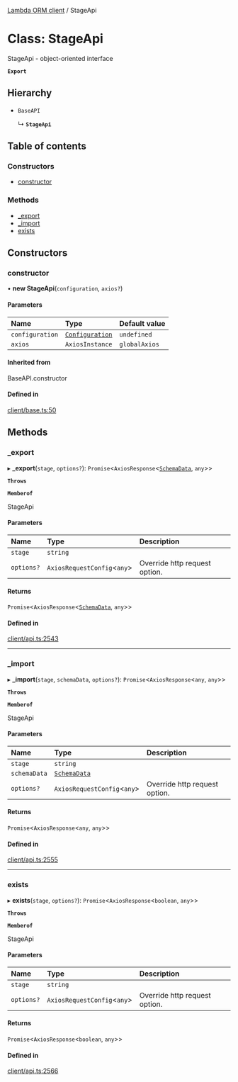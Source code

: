 [Lambda ORM client](../README.md) / StageApi

# Class: StageApi

StageApi - object-oriented interface

**`Export`**

## Hierarchy

- `BaseAPI`

  ↳ **`StageApi`**

## Table of contents

### Constructors

- [constructor](StageApi.md#constructor)

### Methods

- [\_export](StageApi.md#_export)
- [\_import](StageApi.md#_import)
- [exists](StageApi.md#exists)

## Constructors

### constructor

• **new StageApi**(`configuration`, `axios?`)

#### Parameters

| Name | Type | Default value |
| :------ | :------ | :------ |
| `configuration` | [`Configuration`](Configuration.md) | `undefined` |
| `axios` | `AxiosInstance` | `globalAxios` |

#### Inherited from

BaseAPI.constructor

#### Defined in

[client/base.ts:50](https://github.com/FlavioLionelRita/lambdaorm-client-node/blob/4059abb/src/lib/client/base.ts#L50)

## Methods

### \_export

▸ **_export**(`stage`, `options?`): `Promise`<`AxiosResponse`<[`SchemaData`](../interfaces/SchemaData.md), `any`\>\>

**`Throws`**

**`Memberof`**

StageApi

#### Parameters

| Name | Type | Description |
| :------ | :------ | :------ |
| `stage` | `string` |  |
| `options?` | `AxiosRequestConfig`<`any`\> | Override http request option. |

#### Returns

`Promise`<`AxiosResponse`<[`SchemaData`](../interfaces/SchemaData.md), `any`\>\>

#### Defined in

[client/api.ts:2543](https://github.com/FlavioLionelRita/lambdaorm-client-node/blob/4059abb/src/lib/client/api.ts#L2543)

___

### \_import

▸ **_import**(`stage`, `schemaData`, `options?`): `Promise`<`AxiosResponse`<`any`, `any`\>\>

**`Throws`**

**`Memberof`**

StageApi

#### Parameters

| Name | Type | Description |
| :------ | :------ | :------ |
| `stage` | `string` |  |
| `schemaData` | [`SchemaData`](../interfaces/SchemaData.md) |  |
| `options?` | `AxiosRequestConfig`<`any`\> | Override http request option. |

#### Returns

`Promise`<`AxiosResponse`<`any`, `any`\>\>

#### Defined in

[client/api.ts:2555](https://github.com/FlavioLionelRita/lambdaorm-client-node/blob/4059abb/src/lib/client/api.ts#L2555)

___

### exists

▸ **exists**(`stage`, `options?`): `Promise`<`AxiosResponse`<`boolean`, `any`\>\>

**`Throws`**

**`Memberof`**

StageApi

#### Parameters

| Name | Type | Description |
| :------ | :------ | :------ |
| `stage` | `string` |  |
| `options?` | `AxiosRequestConfig`<`any`\> | Override http request option. |

#### Returns

`Promise`<`AxiosResponse`<`boolean`, `any`\>\>

#### Defined in

[client/api.ts:2566](https://github.com/FlavioLionelRita/lambdaorm-client-node/blob/4059abb/src/lib/client/api.ts#L2566)
